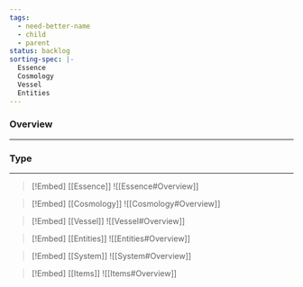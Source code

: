 ```yaml
---
tags:
  - need-better-name
  - child
  - parent
status: backlog
sorting-spec: |-
  Essence
  Cosmology
  Vessel
  Entities
---
```

### Overview
---


### Type
---
> [!Embed]
> [[Essence]]
> ![[Essence#Overview]]

> [!Embed]
> [[Cosmology]]
> ![[Cosmology#Overview]]

> [!Embed]
> [[Vessel]]
> ![[Vessel#Overview]]

> [!Embed]
> [[Entities]]
> ![[Entities#Overview]]

> [!Embed]
> [[System]]
> ![[System#Overview]]

> [!Embed]
> [[Items]]
> ![[Items#Overview]]

